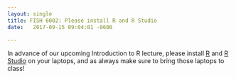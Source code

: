 ```yaml
---
layout: single
title: FISH 6002: Please install R and R Studio
date:   2017-09-15 09:04:01 -0600

---
```


In advance of our upcoming Introduction to R lecture, please install [R](https://www.r-project.org/) and [R Studio](https://www.rstudio.com/) on your laptops, and as always make sure to bring those laptops to class!